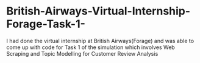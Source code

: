 # British-Airways-Virtual-Internship-Forage-Task-1-
I had done the virtual internship at British Airways(Forage) and was able to come up with code for Task 1 of the simulation which involves Web Scraping and Topic Modelling for Customer Review Analysis

